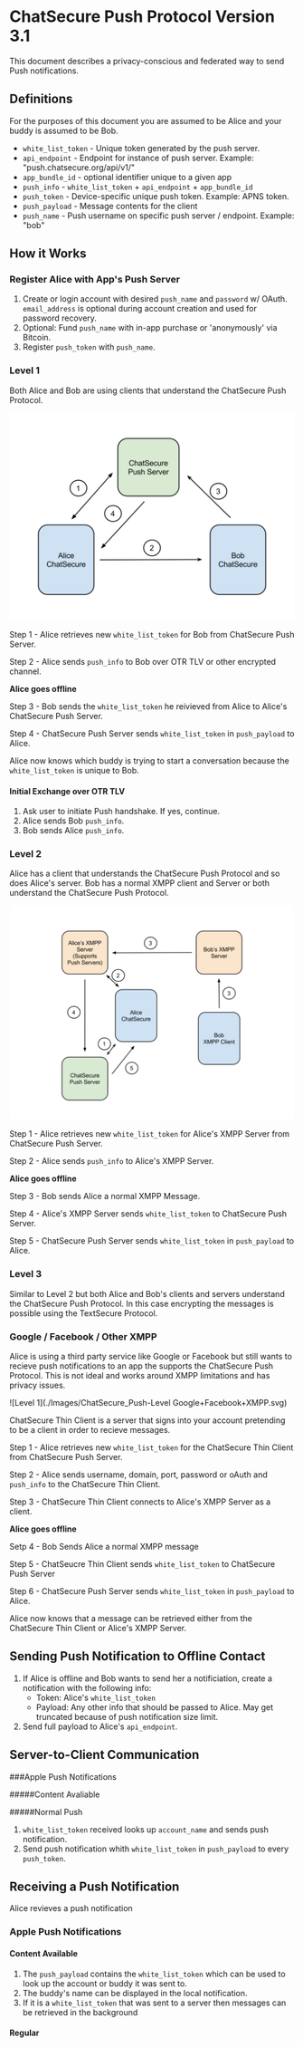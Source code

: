 # ChatSecure Push Protocol Version 3.1

This document describes a privacy-conscious and federated way to send Push notifications.

## Definitions

For the purposes of this document you are assumed to be Alice and your buddy is assumed to be Bob.

* `white_list_token` - Unique token generated by the push server.
* `api_endpoint` - Endpoint for instance of push server. Example: "push.chatsecure.org/api/v1/"
* `app_bundle_id` - optional identifier unique to a given app
* `push_info` - `white_list_token` + `api_endpoint` + `app_bundle_id`
* `push_token` - Device-specific unique push token. Example: APNS token.
* `push_payload` - Message contents for the client
* `push_name` - Push username on specific push server / endpoint. Example: "bob"

## How it Works

### Register Alice with App's Push Server

1. Create or login account with desired `push_name` and `password` w/ OAuth. `email_address` is optional during account creation and used for password recovery.
2. Optional: Fund `push_name` with in-app purchase or 'anonymously' via Bitcoin.
3. Register `push_token` with `push_name`.


### Level 1

Both Alice and Bob are using clients that understand the ChatSecure Push Protocol.

![Level 1](./Images/ChatSecure_Push-Level_1.svg)

Step 1 - Alice retrieves new `white_list_token` for Bob from ChatSecure Push Server.

Step 2 - Alice sends `push_info` to Bob over OTR TLV or other encrypted channel.

**Alice goes offline**

Step 3 - Bob sends the `white_list_token` he reivieved from Alice to Alice's ChatSecure Push Server.

Step 4 - ChatSecure Push Server sends `white_list_token` in `push_payload` to Alice.

Alice now knows which buddy is trying to start a conversation because the `white_list_token` is unique to Bob.

#### Initial Exchange over OTR TLV

1. Ask user to initiate Push handshake. If yes, continue.
2. Alice sends Bob `push_info`.
3. Bob sends Alice `push_info`.

### Level 2

Alice has a client that understands the ChatSecure Push Protocol and so does Alice's server. Bob has a normal XMPP client and Server or both understand the ChatSecure Push Protocol.

![Level 1](./Images/ChatSecure_Push-Level_2.svg)

Step 1 - Alice retrieves new `white_list_token` for Alice's XMPP Server from ChatSecure Push Server.

Step 2 - Alice sends `push_info` to Alice's XMPP Server.

**Alice goes offline**

Step 3 - Bob sends Alice a normal XMPP Message.

Step 4 - Alice's XMPP Server sends `white_list_token` to ChatSecure Push Server.

Step 5 - ChatSecure Push Server sends `white_list_token` in `push_payload` to Alice.

### Level 3

Similar to Level 2 but both Alice and Bob's clients and servers understand the ChatSecure Push Protocol. In this case encrypting the messages is possible using the TextSecure Protocol.

### Google / Facebook / Other XMPP

Alice is using a third party service like Google or Facebook but still wants to recieve push notifications to an app the supports the ChatSecure Push Protocol. This is not ideal and works around XMPP limitations and has privacy issues.

![Level 1](./Images/ChatSecure_Push-Level Google+Facebook+XMPP.svg)

ChatSecure Thin Client is a server that signs into your account pretending to be a client in order to recieve messages.

Step 1 - Alice retrieves new `white_list_token` for the ChatSecure Thin Client from ChatSecure Push Server.

Step 2 - Alice sends username, domain, port, password or oAuth and `push_info` to the ChatSecure Thin Client.

Step 3 - ChatSecure Thin Client connects to Alice's XMPP Server as a client.

**Alice goes offline**

Setp 4 - Bob Sends Alice a normal XMPP message

Step 5 - ChatSeucre Thin Client sends `white_list_token` to ChatSecure Push Server

Step 6 - ChatSecure Push Server sends `white_list_token` in `push_payload` to Alice.

Alice now knows that a message can be retrieved either from the ChatSecure Thin Client or Alice's XMPP Server.


## Sending Push Notification to Offline Contact

1. If Alice is offline and Bob wants to send her a notificiation, create a notification with the following info:
	* Token: Alice's `white_list_token`
	* Payload: Any other info that should be passed to Alice. May get truncated because of push notification size limit.
2. Send full payload to Alice's `api_endpoint`.

## Server-to-Client Communication

###Apple Push Notifications

#####Content Avaliable


#####Normal Push

1. `white_list_token` received looks up `account_name` and sends push notification.
2. Send push notification whith `white_list_token` in `push_payload` to every `push_token`.

## Receiving a Push Notification

Alice revieves a push notification

### Apple Push Notifications

#### Content Available

1. The `push_payload` contains the `white_list_token` which can be used to look up the account or buddy it was sent to.
2. The buddy's name can be displayed in the local notification.
2. If it is a `white_list_token` that was sent to a server then messages can be retrieved in the background

#### Regular

